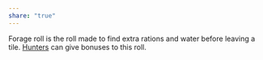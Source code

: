 ```yaml
---
share: "true"
---
```



Forage roll is the roll made to find extra rations and water before leaving a tile. [Hunters](./Hunters.md) can give bonuses to this roll.